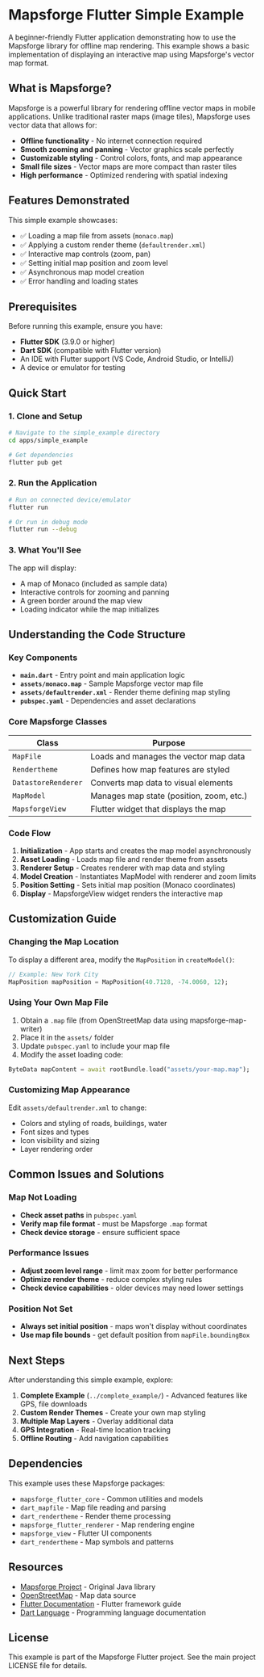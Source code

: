# Mapsforge Flutter Simple Example

A beginner-friendly Flutter application demonstrating how to use the Mapsforge library for offline map rendering. This example shows a basic implementation of displaying an interactive map using Mapsforge's vector map format.

## What is Mapsforge?

Mapsforge is a powerful library for rendering offline vector maps in mobile applications. Unlike traditional raster maps (image tiles), Mapsforge uses vector data that allows for:

- **Offline functionality** - No internet connection required
- **Smooth zooming and panning** - Vector graphics scale perfectly
- **Customizable styling** - Control colors, fonts, and map appearance
- **Small file sizes** - Vector maps are more compact than raster tiles
- **High performance** - Optimized rendering with spatial indexing

## Features Demonstrated

This simple example showcases:

- ✅ Loading a map file from assets (`monaco.map`)
- ✅ Applying a custom render theme (`defaultrender.xml`)
- ✅ Interactive map controls (zoom, pan)
- ✅ Setting initial map position and zoom level
- ✅ Asynchronous map model creation
- ✅ Error handling and loading states

## Prerequisites

Before running this example, ensure you have:

- **Flutter SDK** (3.9.0 or higher)
- **Dart SDK** (compatible with Flutter version)
- An IDE with Flutter support (VS Code, Android Studio, or IntelliJ)
- A device or emulator for testing

## Quick Start

### 1. Clone and Setup

```bash
# Navigate to the simple_example directory
cd apps/simple_example

# Get dependencies
flutter pub get
```

### 2. Run the Application

```bash
# Run on connected device/emulator
flutter run

# Or run in debug mode
flutter run --debug
```

### 3. What You'll See

The app will display:
- A map of Monaco (included as sample data)
- Interactive controls for zooming and panning
- A green border around the map view
- Loading indicator while the map initializes

## Understanding the Code Structure

### Key Components

- **`main.dart`** - Entry point and main application logic
- **`assets/monaco.map`** - Sample Mapsforge vector map file
- **`assets/defaultrender.xml`** - Render theme defining map styling
- **`pubspec.yaml`** - Dependencies and asset declarations

### Core Mapsforge Classes

| Class | Purpose |
|-------|---------|
| `MapFile` | Loads and manages the vector map data |
| `Rendertheme` | Defines how map features are styled |
| `DatastoreRenderer` | Converts map data to visual elements |
| `MapModel` | Manages map state (position, zoom, etc.) |
| `MapsforgeView` | Flutter widget that displays the map |

### Code Flow

1. **Initialization** - App starts and creates the map model asynchronously
2. **Asset Loading** - Loads map file and render theme from assets
3. **Renderer Setup** - Creates renderer with map data and styling
4. **Model Creation** - Instantiates MapModel with renderer and zoom limits
5. **Position Setting** - Sets initial map position (Monaco coordinates)
6. **Display** - MapsforgeView widget renders the interactive map

## Customization Guide

### Changing the Map Location

To display a different area, modify the `MapPosition` in `createModel()`:

```dart
// Example: New York City
MapPosition mapPosition = MapPosition(40.7128, -74.0060, 12);
```

### Using Your Own Map File

1. Obtain a `.map` file (from OpenStreetMap data using mapsforge-map-writer)
2. Place it in the `assets/` folder
3. Update `pubspec.yaml` to include your map file
4. Modify the asset loading code:

```dart
ByteData mapContent = await rootBundle.load("assets/your-map.map");
```

### Customizing Map Appearance

Edit `assets/defaultrender.xml` to change:
- Colors and styling of roads, buildings, water
- Font sizes and types
- Icon visibility and sizing
- Layer rendering order

## Common Issues and Solutions

### Map Not Loading
- **Check asset paths** in `pubspec.yaml`
- **Verify map file format** - must be Mapsforge `.map` format
- **Check device storage** - ensure sufficient space

### Performance Issues
- **Adjust zoom level range** - limit max zoom for better performance
- **Optimize render theme** - reduce complex styling rules
- **Check device capabilities** - older devices may need lower settings

### Position Not Set
- **Always set initial position** - maps won't display without coordinates
- **Use map file bounds** - get default position from `mapFile.boundingBox`

## Next Steps

After understanding this simple example, explore:

1. **Complete Example** (`../complete_example/`) - Advanced features like GPS, file downloads
2. **Custom Render Themes** - Create your own map styling
3. **Multiple Map Layers** - Overlay additional data
4. **GPS Integration** - Real-time location tracking
5. **Offline Routing** - Add navigation capabilities

## Dependencies

This example uses these Mapsforge packages:

- `mapsforge_flutter_core` - Common utilities and models
- `dart_mapfile` - Map file reading and parsing
- `dart_rendertheme` - Render theme processing
- `mapsforge_flutter_renderer` - Map rendering engine
- `mapsforge_view` - Flutter UI components
- `dart_rendertheme` - Map symbols and patterns

## Resources

- [Mapsforge Project](https://github.com/mapsforge/mapsforge) - Original Java library
- [OpenStreetMap](https://www.openstreetmap.org/) - Map data source
- [Flutter Documentation](https://docs.flutter.dev/) - Flutter framework guide
- [Dart Language](https://dart.dev/) - Programming language documentation

## License

This example is part of the Mapsforge Flutter project. See the main project LICENSE file for details.
